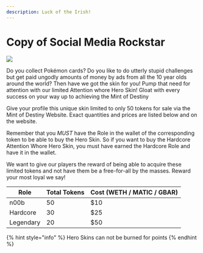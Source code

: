 ```yaml
---
description: Luck of the Irish!
---
```


# Copy of Social Media Rockstar

![](../../.gitbook/assets/skin-attention\_whore.jpg)

Do you collect Pokémon cards? Do you like to do utterly stupid challenges but get paid ungodly amounts of money by ads from all the 10 year olds around the world? Then have we got the skin for you! Pump that need for attention with our limited Attention whore Hero Skin! Gloat with every success on your way up to achieving the Mint of Destiny &#x20;

Give your profile this unique skin limited to only 50 tokens for sale via the Mint of Destiny Website. Exact quantities and prices are listed below and on the website.

Remember that you _MUST_ have the Role in the wallet of the corresponding token to be able to buy the Hero Skin. So if you want to buy the Hardcore Attention Whore Hero Skin, you must have earned the Hardcore Role and have it in the wallet.

We want to give our players the reward of being able to acquire these limited tokens and not have them be a free-for-all by the masses. Reward your most loyal we say!

| Role      | Total Tokens | Cost (WETH / MATIC / GBAR) |
| --------- | ------------ | -------------------------- |
| n00b      | 50           | $10                        |
| Hardcore  | 30           | $25                        |
| Legendary | 20           | $50                        |

{% hint style="info" %}
Hero Skins can not be burned for points
{% endhint %}

